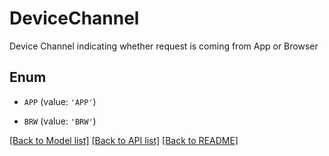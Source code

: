 # DeviceChannel

Device Channel indicating whether request is coming from App or Browser

## Enum

* `APP` (value: `'APP'`)

* `BRW` (value: `'BRW'`)

[[Back to Model list]](../README.md#documentation-for-models) [[Back to API list]](../README.md#documentation-for-api-endpoints) [[Back to README]](../README.md)


